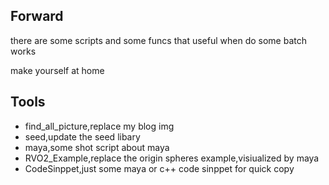 ## Forward

there are some scripts and some funcs that useful when do some batch works

make yourself at home



## Tools

- find_all_picture,replace my blog img
- seed,update the seed libary
- maya,some shot script about maya
- RVO2_Example,replace the origin spheres example,visiualized by maya 
- CodeSinppet,just some maya or c++ code sinppet for quick copy